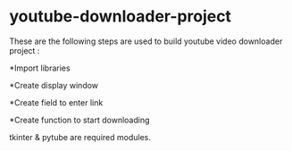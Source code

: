 # youtube-downloader-project
These are the following steps are used to build youtube video downloader project :

*Import libraries

*Create display window

*Create field to enter link

*Create function to start downloading

tkinter & pytube are required modules.
